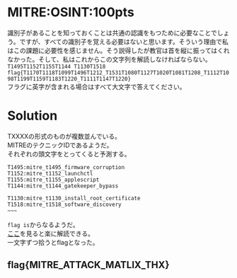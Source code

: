 # MITRE:OSINT:100pts
識別子があることを知っておくことは共通の認識をもつために必要なことでしょう。ですが、すべての識別子を覚える必要はないと思います。そういう理由で私はこの課題に必要性を感じません。そう説得したが教官は首を縦に振ってはくれなかった。そして、私はこれからこの文字列を解読しなければならない。  
`T1495T1152T1155T1144 T1130T1518 flag{T1170T1118T1099T1496T1212_T1531T1080T1127T1020T1081T1208_T1112T1098T1199T1159T1183T1220_T1111T1147T1220}`  
フラグに英字が含まれる場合はすべて大文字で答えてください。  

# Solution
TXXXXの形式のものが複数並んでいる。  
MITREのテクニックIDであるようだ。  
それぞれの頭文字をとってくると予測する。  
```text
T1495:mitre_t1495_firmware_corruption
T1152:mitre_t1152_launchctl
T1155:mitre_t1155_applescript
T1144:mitre_t1144_gatekeeper_bypass

T1130:mitre_t1130_install_root_certificate
T1518:mitre_t1518_software_discovery
~~~
```
`flag is`からなるようだ。  
[ここ](https://docs.vmware.com/jp/VMware-Carbon-Black-Cloud/services/carbon-black-cloud-user-guide/GUID-0B68199D-6411-45D1-AE0D-2AB9B7A28513.html)を見ると楽に解読できる。  
一文字ずつ拾うとflagとなった。  

## flag{MITRE_ATTACK_MATLIX_THX}